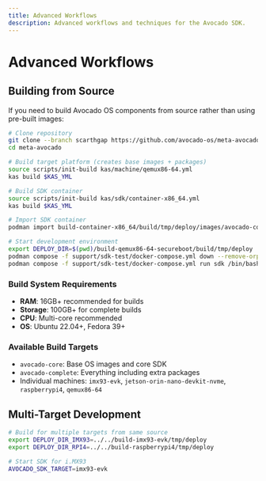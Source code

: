 ```yaml
---
title: Advanced Workflows
description: Advanced workflows and techniques for the Avocado SDK.
---
```


# Advanced Workflows

## Building from Source

If you need to build Avocado OS components from source rather than using pre-built images:

```bash
# Clone repository
git clone --branch scarthgap https://github.com/avocado-os/meta-avocado.git
cd meta-avocado

# Build target platform (creates base images + packages)
source scripts/init-build kas/machine/qemux86-64.yml
kas build $KAS_YML

# Build SDK container
source scripts/init-build kas/sdk/container-x86_64.yml
kas build $KAS_YML

# Import SDK container
podman import build-container-x86_64/build/tmp/deploy/images/avocado-container-x86_64/avocado-image-container-avocado-container-x86_64.rootfs.tar.bz2 avocadolinux/sdk:dev

# Start development environment
export DEPLOY_DIR=$(pwd)/build-qemux86-64-secureboot/build/tmp/deploy
podman compose -f support/sdk-test/docker-compose.yml down --remove-orphans
podman compose -f support/sdk-test/docker-compose.yml run sdk /bin/bash
```

### Build System Requirements

- **RAM**: 16GB+ recommended for builds
- **Storage**: 100GB+ for complete builds
- **CPU**: Multi-core recommended
- **OS**: Ubuntu 22.04+, Fedora 39+

### Available Build Targets

- `avocado-core`: Base OS images and core SDK
- `avocado-complete`: Everything including extra packages
- Individual machines: `imx93-evk`, `jetson-orin-nano-devkit-nvme`, `raspberrypi4`, `qemux86-64`

## Multi-Target Development

```bash
# Build for multiple targets from same source
export DEPLOY_DIR_IMX93=../../build-imx93-evk/tmp/deploy
export DEPLOY_DIR_RPI4=../../build-raspberrypi4/tmp/deploy

# Start SDK for i.MX93
AVOCADO_SDK_TARGET=imx93-evk
```